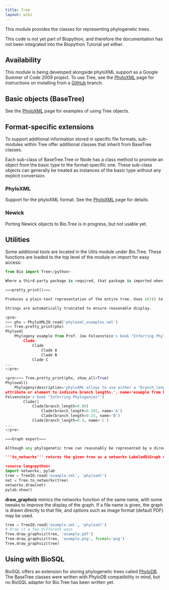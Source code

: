 ```yaml
---
title: Tree
layout: wiki
---
```


This module provides the classes for representing phylogenetic trees.

This code is not yet part of Biopython, and therefore the documentation
has not been integrated into the Biopython Tutorial yet either.

Availability
------------

This module is being developed alongside phyloXML support as a Google
Summer of Code 2009 project. To use Tree, see the
[PhyloXML](PhyloXML "wikilink") page for instructions on installing from
a [GitHub](GitUsage "wikilink") branch.

Basic objects (BaseTree)
------------------------

See the [PhyloXML](PhyloXML "wikilink") page for examples of using Tree
objects.

Format-specific extensions
--------------------------

To support additional information stored in specific file formats,
sub-modules within Tree offer additional classes that inherit from
BaseTree classes.

Each sub-class of BaseTree.Tree or Node has a class method to promote an
object from the basic type to the format-specific one. These sub-class
objects can generally be treated as instances of the basic type without
any explicit conversion.

### PhyloXML

Support for the phyloXML format. See the [PhyloXML](PhyloXML "wikilink")
page for details.

### Newick

Porting Newick objects to Bio.Tree is in progress, but not usable yet.

Utilities
---------

Some additional tools are located in the Utils module under Bio.Tree.
These functions are loaded to the top level of the module on import for
easy access:

``` python
from Bio import Tree</python>

Where a third-party package is required, that package is imported when the function itself is called, so these dependencies are not necessary to install or use the rest of the Tree module.

===pretty_print()===

Produces a plain-text representation of the entire tree. Uses str() to display nodes by default; for the longer repr() representation, add the argument show_all=True.

Strings are automatically truncated to ensure reasonable display.

<pre>
>>> phx = PhyloXMLIO.read('phyloxml_examples.xml')
>>> Tree.pretty_print(phx)
Phyloxml
    Phylogeny example from Prof. Joe Felsenstein's book "Inferring Phylogenies"
        Clade
            Clade
                Clade A
                Clade B
            Clade C
...
</pre>

<pre>>>> Tree.pretty_print(phx, show_all=True)
Phyloxml()
    Phylogeny(description='phyloXML allows to use either a "branch_length"
attribute or element to indicate branch lengths.', name='example from Prof. Joe
Felsenstein's book "Inferring Phylogenies"')
        Clade()
            Clade(branch_length=0.06)
                Clade(branch_length=0.102, name='A')
                Clade(branch_length=0.23, name='B')
            Clade(branch_length=0.4, name='C')
...
</pre>

===Graph export===

Although any phylogenetic tree can reasonably be represented by a directed acyclic graph, the Tree module does not attempt to provide a generally usable graph library. Instead, it provides two functions for exporting Tree objects to the excellent [http://networkx.lanl.gov/ NetworkX] library's graph objects and using that library, along with [http://matplotlib.sourceforge.net/ matplotlib] and/or [http://networkx.lanl.gov/pygraphviz/ PyGraphviz], to display trees.

'''to_networkx''' returns the given tree as a networkx LabeledDiGraph or LabeledGraph object. You'll probably need to import networkx directly for subsequent operations on the graph object. To display a (somewhat haphazard-looking) dendrogram on the screen, for interactive work, use matplotlib or pylab along with one of networkx's drawing functions.

<source lang=python>
import networkx, pylab
tree = TreeIO.read('example.xml', 'phyloxml')
net = Tree.to_networkx(tree)
networkx.draw(net)
pylab.show()
```

**draw\_graphviz** mimics the networkx function of the same name, with
some tweaks to improve the display of the graph. If a file name is
given, the graph is drawn directly to that file, and options such as
image format (default PDF) may be used.

``` python
tree = TreeIO.read('example.xml', 'phyloxml')
# Draw it a few different ways
Tree.draw_graphviz(tree, 'example.pdf')
Tree.draw_graphviz(tree, 'example.png', format='png')
Tree.draw_graphviz(tree)
```

Using with BioSQL
-----------------

BioSQL offers an extension for storing phylogenetic trees called
[PhyloDB](http://biosql.org/wiki/Extensions). The BaseTree classes were
written with PhyloDB compatibility in mind, but no BioSQL adapter for
Bio.Tree has been written yet.
